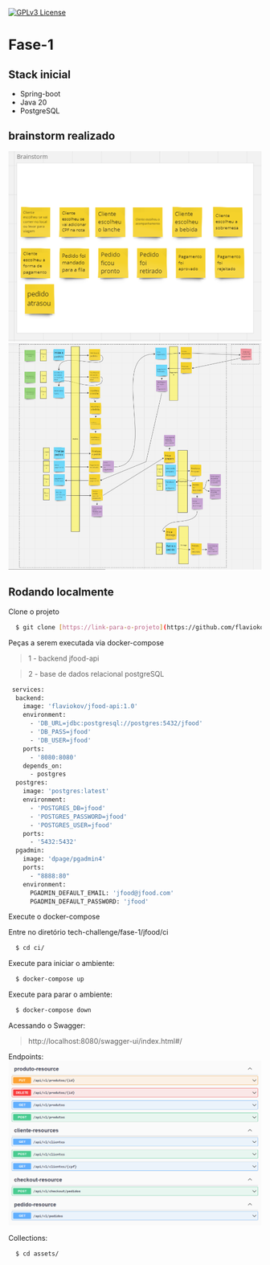 [![GPLv3 License](https://img.shields.io/badge/License-GPL%20v3-yellow.svg)](https://opensource.org/licenses/)

# Fase-1

## Stack inicial
- Spring-boot
- Java 20
- PostgreSQL

## brainstorm realizado

![Alt text](assets/storm.png "brainstorm")
![Alt text](assets/storm-2.png "brainstorm")

## Rodando localmente

Clone o projeto
```bash
  $ git clone [https://link-para-o-projeto](https://github.com/flaviokovhub/tech-challenge.git)
```

Peças a serem executada via docker-compose
> 1 - backend jfood-api

> 2 - base de dados relacional postgreSQL
```bash
 services:
  backend:
    image: 'flaviokov/jfood-api:1.0'
    environment:
      - 'DB_URL=jdbc:postgresql://postgres:5432/jfood'
      - 'DB_PASS=jfood'
      - 'DB_USER=jfood'
    ports:
      - '8080:8080'
    depends_on:
      - postgres
  postgres:
    image: 'postgres:latest'
    environment:
      - 'POSTGRES_DB=jfood'
      - 'POSTGRES_PASSWORD=jfood'
      - 'POSTGRES_USER=jfood'
    ports:
      - '5432:5432'
  pgadmin:
    image: 'dpage/pgadmin4'
    ports:
      - "8888:80"
    environment:
      PGADMIN_DEFAULT_EMAIL: 'jfood@jfood.com'
      PGADMIN_DEFAULT_PASSWORD: 'jfood' 
```

Execute o docker-compose

Entre no diretório  tech-challenge/fase-1/jfood/ci

```bash
  $ cd ci/
```
Execute para iniciar o ambiente:
```bash
  $ docker-compose up
```

Execute para parar o ambiente:
```bash
  $ docker-compose down
```

Acessando o Swagger:
> http://localhost:8080/swagger-ui/index.html#/

Endpoints:
![Alt text](assets/swagger-ex.png "Endpoints")

Collections:
```bash
  $ cd assets/
```


[swagger-screenshot]: assets/swagger-ex.png
